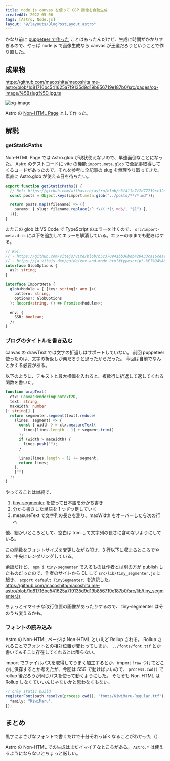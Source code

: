 ```yaml
---
title: node.js canvas を使って OGP 画像を自動生成
createdAt: 2022-05-06
tags: [Astro, Node.js]
layout: "@/layouts/BlogPostLayout.astro"
---
```


かなり前に [puppeteer で作った](/posts/puppeteer-og-image/) ことはあったんだけど、生成に時間がかかりすぎるので、やっぱ node.js で画像生成なら canvas が王道だろうということで作り直した。

## 成果物

https://github.com/macoshita/macoshita.me-astro/blob/1d81716bc541625a7f9135d9d19b856719e187b0/src/pages/og-image/%5Bslug%5D.jpg.ts

![og-image](/images/create-og-image-by-node-canvas.jpg)

Astro の [Non-HTML Page](https://docs.astro.build/en/core-concepts/astro-pages/#non-html-pages) として作った。

## 解説

### getStaticPaths

Non-HTML Page では Astro.glob が現状使えないので、早速面倒なことになった。
Astro のテストコードに vite の機能 `import.meta.glob` で全記事取得してくるコードがあったので、それを参考に全記事の slug を無理やり取ってきた。
素直に Astro.glob が使える日を待ちたい。

```ts
export function getStaticPaths() {
  // Ref: https://github.com/withastro/astro/blob/c3f411a7f2d77739cc32e7b7fbceb3d02018238d/packages/astro/test/fixtures/static-build/src/pages/posts.json.js
  const posts = Object.keys(import.meta.glob("../posts/**/*.md"));

  return posts.map((filename) => ({
    params: { slug: filename.replace(/^.*\/(.*)\.md$/, "$1") },
  }));
}
```

またこの glob は VS Code で TypeScript のエラーを吐くので、 `src/import-meta.d.ts` に以下を追加してエラーを解消している。エラーのままでも動きはする。

```ts
// Ref:
// - https://github.com/vitejs/vite/blob/b5c370941bb36bdb420433ca16cea9c2402b9810/packages/vite/types/importMeta.d.ts
// - https://ja.vitejs.dev/guide/env-and-mode.html#typescript-%E7%94%A8%E3%81%AE%E8%87%AA%E5%8B%95%E8%A3%9C%E5%AE%8C
interface GlobOptions {
  as?: string;
}

interface ImportMeta {
  glob<Module = { [key: string]: any }>(
    pattern: string,
    options?: GlobOptions
  ): Record<string, () => Promise<Module>>;

  env: {
    SSR: boolean;
  };
}
```

### ブログのタイトルを書き込む

canvas の drawText では文字の折返しはサポートしていない。
前回 puppeteer 使ったのは、文字の折返しが楽だろうと思ったからだった。
今回は自前でなんとかする必要がある。

以下のように、テキストと最大横幅を入れると、複数行に折返して返してくれる関数を書いた。

```ts
function wrapText(
  ctx: CanvasRenderingContext2D,
  text: string,
  maxWidth: number
): string[] {
  return segmenter.segment(text).reduce(
    (lines, segment) => {
      const { width } = ctx.measureText(
        lines[lines.length - 1] + segment.trim()
      );
      if (width > maxWidth) {
        lines.push("");
      }

      lines[lines.length - 1] += segment;
      return lines;
    },
    [""]
  );
}
```

やってることは単純で、

1. [tiny-segmenter](http://chasen.org/~taku/software/TinySegmenter/) を使って日本語を分かち書き
2. 分かち書きした単語を 1 つずつ足していく
3. measureText で文字列の長さを測り、maxWidth をオーバーしたら次の行へ

他、細かいところとして、空白は trim して文字列の長さに含めないようにしている。

この関数をフォントサイズを変更しながら叩き、3 行以下に収まるところでやめ、中央にレンダリングしている。

余談だけど、 `npm i tiny-segmenter` で入るものは作者とは別の方が publish したものだったので、作者のサイトから DL して `src/lib/tiny_segmenter.js` に起き、 `export default TinySegmenter;` を追記した。
https://github.com/macoshita/macoshita.me-astro/blob/1d81716bc541625a7f9135d9d19b856719e187b0/src/lib/tiny_segmenter.js

ちょっとイマイチな改行位置の画像があったりするので、 tiny-segmenter はそのうち変えるかも。

### フォントの読み込み

Astro の Non-HTML ページは Non-HTML といえど Rollup される。
Rollup されることでフォントとの相対位置が変わってしまい、 `../fonts/font.ttf` とか書いてもそこに存在してくれるとは限らない。

import でファイルパスを取得してうまく加工するとか、import `?raw` つけてどこかに保存するとか考えたが、今回は SSG で動けばいいので、 `process.cwd()` で rollup 後だろうが同じパスを使って動くようにした。
そもそも Non-HTML は Rollup しなくていいんじゃないかと思わなくもない。

```ts
// only static build
registerFont(path.resolve(process.cwd(), "fonts/KiwiMaru-Regular.ttf"), {
  family: "KiwiMaru",
});
```

## まとめ

黒字によさげなフォントで書くだけで十分それっぽくなることがわかった（）

Astro の Non-HTML での生成はまだイマイチなところがある。 `Astro.*` は使えるようにならないとちょっと厳しい。
